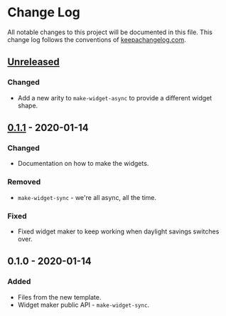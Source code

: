 # Change Log
All notable changes to this project will be documented in this file. This change log follows the conventions of [keepachangelog.com](http://keepachangelog.com/).

## [Unreleased]
### Changed
- Add a new arity to `make-widget-async` to provide a different widget shape.

## [0.1.1] - 2020-01-14
### Changed
- Documentation on how to make the widgets.

### Removed
- `make-widget-sync` - we're all async, all the time.

### Fixed
- Fixed widget maker to keep working when daylight savings switches over.

## 0.1.0 - 2020-01-14
### Added
- Files from the new template.
- Widget maker public API - `make-widget-sync`.

[Unreleased]: https://github.com/your-name/mnist-clojure/compare/0.1.1...HEAD
[0.1.1]: https://github.com/your-name/mnist-clojure/compare/0.1.0...0.1.1
